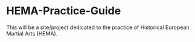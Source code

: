 # HEMA-Practice-Guide
This will be a site/project dedicated to the practice of Historical European Martial Arts (HEMA).
